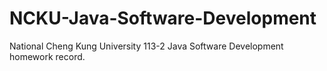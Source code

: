 # NCKU-Java-Software-Development

National Cheng Kung University 113-2 Java Software Development homework record.
